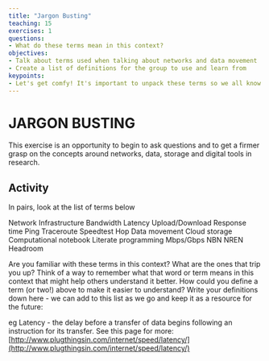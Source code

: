 ```yaml
---
title: "Jargon Busting"
teaching: 15
exercises: 1
questions:
- What do these terms mean in this context?
objectives:
- Talk about terms used when talking about networks and data movement
- Create a list of definitions for the group to use and learn from
keypoints:
- Let's get comfy! It's important to unpack these terms so we all know what we mean and can feel more confident talking about networks and data movement.
---
```


# JARGON BUSTING
 
This exercise is an opportunity to begin to ask questions and to get a firmer grasp on the concepts around networks, data, storage and digital tools in research.
 
## Activity
 
In pairs, look at the list of terms below

 Network
 Infrastructure
 Bandwidth
 Latency
 Upload/Download
 Response time
 Ping
 Traceroute
 Speedtest
 Hop
 Data movement
 Cloud storage
 Computational notebook
 Literate programming
 Mbps/Gbps
 NBN
 NREN
 Headroom
 
Are you familiar with these terms in this context? What are the ones that trip you up? Think of a way to remember what that word or term means in this context that might help others understand it better. How could you define a term (or two!) above to make it easier to understand? Write your definitions down here - we can add to this list as we go and keep it as a resource for the future:
 
eg Latency - the delay before a transfer of data begins following an instruction for its transfer. See this page for more: [http://www.plugthingsin.com/internet/speed/latency/](http://www.plugthingsin.com/internet/speed/latency/)
